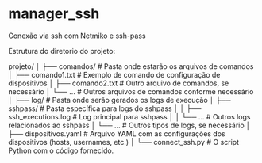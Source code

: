 # manager_ssh
Conexão via ssh com Netmiko e  ssh-pass


Estrutura do diretorio do projeto:

projeto/
│
├── comandos/                    # Pasta onde estarão os arquivos de comandos
│   ├── comando1.txt             # Exemplo de comando de configuração de dispositivos
│   ├── comando2.txt             # Outro arquivo de comandos, se necessário
│   └── ...                      # Outros arquivos de comandos conforme necessário
│
├── log/                         # Pasta onde serão gerados os logs de execução
│   ├── sshpass/                 # Pasta específica para logs do sshpass
│   │   ├── ssh_executions.log  # Log principal para sshpass
│   │   └── ...                  # Outros logs relacionados ao sshpass
│   └── ...                      # Outros tipos de logs, se necessário
│
├── dispositivos.yaml            # Arquivo YAML com as configurações dos dispositivos (hosts, usernames, etc.)
│
└── connect_ssh.py                # O script Python com o código fornecido.

